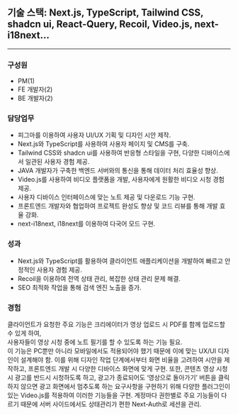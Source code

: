 ## 기술 스택: Next.js, TypeScript, Tailwind CSS, shadcn ui, React-Query, Recoil, Video.js, next-i18next...

---

### 구성원

- PM(1)
- FE 개발자(2)
- BE 개발자(2)

### 담당업무

- 피그마를 이용하여 사용자 UI/UX 기획 및 디자인 시안 제작.
- Next.js와 TypeScript를 사용하여 사용자 페이지 및 CMS를 구축.
- Tailwind CSS와 shadcn ui를 사용하여 반응형 스타일을 구현, 다양한 디바이스에서 일관된 사용자 경험 제공.
- JAVA 개발자가 구축한 백엔드 서버와의 통신을 통해 데이터 처리 효율성 향상.
- Video.js를 사용하여 비디오 플랫폼을 개발, 사용자에게 원활한 비디오 시청 경험 제공.
- 사용자 디바이스 인터페이스에 맞는 노트 제공 및 다운로드 기능 구현.
- 프론트엔드 개발자와 협업하여 프로젝트 완성도 향상 및 코드 리뷰를 통해 개발 효율 강화.
- next-i18next, i18next를 이용하여 다국어 모드 구현.

### 성과

- Next.js와 TypeScript를 활용하여 클라이언트 애플리케이션을 개발하여 빠르고 안정적인 사용자 경험 제공.
- Recoil을 이용하여 전역 상태 관리, 복잡한 상태 관리 문제 해결.
- SEO 최적화 작업을 통해 검색 엔진 노출을 증가.

### 경험

클라이언트가 요청한 주요 기능은 크리에이터가 영상 업로드 시 PDF를 함께 업로드할 수 있게 하여,  
사용자들이 영상 시청 중에 노트 필기를 할 수 있도록 하는 기능 필요.  
이 기능은 PC뿐만 아니라 모바일에서도 적용되어야 했기 때문에 이에 맞는 UX/UI 디자인이 설계해야 함. 이를 위해 디자인 작업 단계에서부터 화면 비율을 고려하여 시안을 제작하고, 프론트엔드 개발 시 다양한 디바이스 화면에 맞게 구현.
또한, 콘텐츠 영상 시청 시 광고를 반드시 시청하도록 하고, 광고가 종료되어도 ‘영상으로 돌아가기’ 버튼을 클릭하지 않으면 광고 화면에서 멈추도록 하는 요구사항을 구현하기 위해 다양한 플러그인이 있는 Video.js를 적용하여 이러한 기능들을 구현.
계정마다 권한별로 주요 기능들이 다르기 때문에 서버 사이드에서도 상태관리가 편한 Next-Auth로 세션을 관리.
